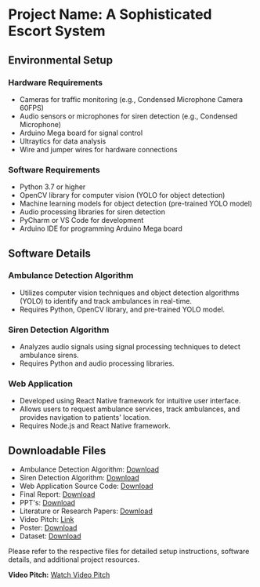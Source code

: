 # Project Name: A Sophisticated Escort System

## Environmental Setup

### Hardware Requirements
- Cameras for traffic monitoring (e.g., Condensed Microphone Camera 60FPS)
- Audio sensors or microphones for siren detection (e.g., Condensed Microphone)
- Arduino Mega board for signal control
- Ultraytics for data analysis
- Wire and jumper wires for hardware connections

### Software Requirements
- Python 3.7 or higher
- OpenCV library for computer vision (YOLO for object detection)
- Machine learning models for object detection (pre-trained YOLO model)
- Audio processing libraries for siren detection
- PyCharm or VS Code for development
- Arduino IDE for programming Arduino Mega board

## Software Details

### Ambulance Detection Algorithm
- Utilizes computer vision techniques and object detection algorithms (YOLO) to identify and track ambulances in real-time.
- Requires Python, OpenCV library, and pre-trained YOLO model.

### Siren Detection Algorithm
- Analyzes audio signals using signal processing techniques to detect ambulance sirens.
- Requires Python and audio processing libraries.

### Web Application
- Developed using React Native framework for intuitive user interface.
- Allows users to request ambulance services, track ambulances, and provides navigation to patients' location.
- Requires Node.js and React Native framework.

## Downloadable Files
- Ambulance Detection Algorithm: [Download](https://github.com/KiranRevanna1/A_Sophisticated_Ambulance_Escort_System/tree/main/AI%20Ambulance%20Detection%20model%20and%20ML%20audio%20model)
- Siren Detection Algorithm: [Download](https://github.com/KiranRevanna1/A_Sophisticated_Ambulance_Escort_System/blob/main/AI%20Ambulance%20Detection%20model%20and%20ML%20audio%20model/voice.py)
- Web Application Source Code: [Download](https://github.com/KiranRevanna1/A_Sophisticated_Ambulance_Escort_System/tree/main/ResQConnect)
- Final Report: [Download](https://github.com/KiranRevanna1/A_Sophisticated_Ambulance_Escort_System/blob/main/Final%20Report.pdf)
- PPT's: [Download](https://github.com/KiranRevanna1/A_Sophisticated_Ambulance_Escort_System/tree/main)
- Literature or Research Papers: [Download](https://github.com/KiranRevanna1/A_Sophisticated_Ambulance_Escort_System/blob/main/Survey%20paper.pdf)
- Video Pitch: [Link](https://github.com/KiranRevanna1/A_Sophisticated_Ambulance_Escort_System/blob/main/Demonstration%20Video.mp4)
- Poster: [Download](link)
- Dataset: [Download](https://github.com/KiranRevanna1/A_Sophisticated_Ambulance_Escort_System/tree/main/AI%20Ambulance%20Detection%20model%20and%20ML%20audio%20model/dataset)

Please refer to the respective files for detailed setup instructions, software details, and additional project resources.

**Video Pitch:** [Watch Video Pitch](https://github.com/KiranRevanna1/A_Sophisticated_Ambulance_Escort_System/blob/main/Demonstration%20Video.mp4)

